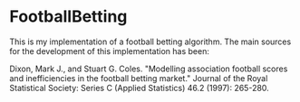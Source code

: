 # FootballBetting
This is my implementation of a football betting algorithm.
The main sources for the development of this implementation has been:

Dixon, Mark J., and Stuart G. Coles. "Modelling association football scores and inefficiencies in the football betting market." Journal of the Royal Statistical Society: Series C (Applied Statistics) 46.2 (1997): 265-280.
